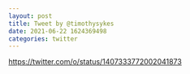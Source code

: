 ```yaml
--- 
layout: post 
title: Tweet by @timothysykes 
date: 2021-06-22 1624369498 
categories: twitter 
--- 
```

https://twitter.com/o/status/1407333772002041873